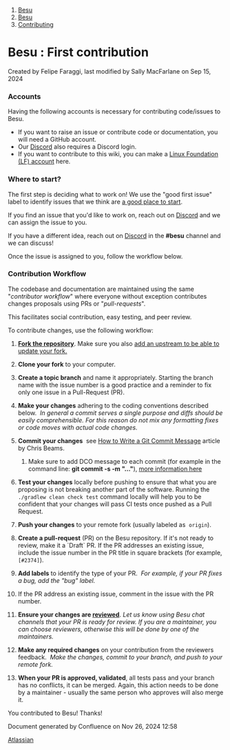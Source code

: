 1. [Besu](index.html)
2. [Besu](Besu_22151173.html)
3. [Contributing](Contributing_22154223.html)

# Besu : First contribution

Created by Felipe Faraggi, last modified by Sally MacFarlane on Sep 15, 2024

### Accounts

Having the following accounts is necessary for contributing code/issues to Besu.

- If you want to raise an issue or contribute code or documentation, you will need a GitHub account.
- Our [Discord](https://discord.gg/hyperledger) also requires a Discord login.
- If you want to contribute to this wiki, you can make a [Linux Foundation (LF) account](https://identity.linuxfoundation.org/) here.

### Where to start?

The first step is deciding what to work on! We use the "good first issue" label to identify issues that we think are [a good place to start](https://github.com/hyperledger/besu/contribute/).

If you find an issue that you'd like to work on, reach out on [Discord](https://discord.com/invite/hyperledger) and we can assign the issue to you. 

If you have a different idea, reach out on [Discord](https://discord.com/invite/hyperledger) in the **#besu** channel and we can discuss!

Once the issue is assigned to you, follow the workflow below.

### Contribution Workflow

The codebase and documentation are maintained using the same "*contributor workflow*" where everyone without exception contributes changes proposals using PRs or "*pull-requests*".

This facilitates social contribution, easy testing, and peer review.

To contribute changes, use the following workflow:

01. [**Fork the repository**](https://github.com/Hyperledger/besu/fork). Make sure you also [add an upstream to be able to update your fork.](https://docs.github.com/en/github/collaborating-with-issues-and-pull-requests/syncing-a-fork)
02. **Clone your fork** to your computer.
03. **Create a topic branch** and name it appropriately. Starting the branch name with the issue number is a good practice and a reminder to fix only one issue in a Pull-Request (PR).
04. **Make your changes** adhering to the coding conventions described below.  *In general a commit serves a single purpose and diffs should be easily comprehensible. For this reason do not mix any formatting fixes or code moves with actual code changes.*
05. **Commit your changes**  see [How to Write a Git Commit Message](https://chris.beams.io/posts/git-commit/) article by Chris Beams.
    
    1. Make sure to add DCO message to each commit (for example in the command line: **git commit -s -m "..."**), [more information here](https://lf-hyperledger.atlassian.net/wiki/display/BESU/DCO)
06. **Test your changes** locally before pushing to ensure that what you are proposing is not breaking another part of the software. Running the `./gradlew clean check test` command locally will help you to be confident that your changes will pass CI tests once pushed as a Pull Request.
07. **Push your changes** to your remote fork (usually labeled as  `origin`).
08. **Create a pull-request** (PR) on the Besu repository. If it's not ready to review, make it a \`Draft\` PR. If the PR addresses an existing issue, include the issue number in the PR title in square brackets (for example,  `[#2374]`).
09. **Add labels** to identify the type of your PR.  *For example, if your PR fixes a bug, add the "bug" label.*
10. If the PR address an existing issue, comment in the issue with the PR number.
11. **Ensure your changes are [reviewed](Code-Reviews_22154254.html)**. *Let us know using Besu chat channels that your PR is ready for review. If you are a maintainer, you can choose reviewers, otherwise this will be done by one of the maintainers.*
12. **Make any required changes** on your contribution from the reviewers feedback.  *Make the changes, commit to your branch, and push to your remote fork.*
13. **When your PR is approved, validated**, all tests pass and your branch has no conflicts, it can be merged. Again, this action needs to be done by a maintainer - usually the same person who approves will also merge it.

You contributed to Besu! Thanks!

Document generated by Confluence on Nov 26, 2024 12:58

[Atlassian](http://www.atlassian.com/)
